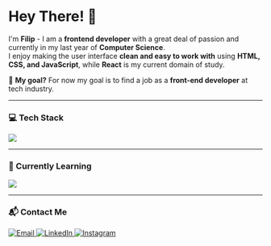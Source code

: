 # Hey There! 👋  

I'm **Filip** - I am a **frontend developer** with a great deal of passion and currently in my last year of **Computer Science**.  
I enjoy making the user interface **clean and easy to work with** using **HTML, CSS, and JavaScript**, while **React** is my current domain of study.  

🚀 **My goal?** For now my goal is to find a job as a **front-end developer** at tech industry.

---

### 💻 Tech Stack  

<p align="left">
  <img src="https://skillicons.dev/icons?i=html,css,js,react,git" />
</p>  

---

### 📖 Currently Learning  

<p align="left">
  <img src="https://skillicons.dev/icons?i=nodejs" />
</p>

---


### 📬 Contact Me  

<p align="left">
  <a href="mailto:filip.kulic.dev@outlook.com" target="_blank">
    <img src="https://img.shields.io/badge/Email-D14836?style=for-the-badge&logo=gmail&logoColor=white" alt="Email"/>
  </a>
  <a href="https://www.linkedin.com/in/yourprofile/" target="_blank">
    <img src="https://img.shields.io/badge/LinkedIn-0077B5?style=for-the-badge&logo=linkedin&logoColor=white" alt="LinkedIn"/>
  </a>
  <a href="https://www.instagram.com/kulic3/" target="_blank">
    <img src="https://img.shields.io/badge/Instagram-E4405F?style=for-the-badge&logo=instagram&logoColor=white" alt="Instagram"/>
  </a>
</p>





